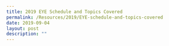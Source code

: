 ```yaml
---
title: 2019 EYE Schedule and Topics Covered
permalink: /Resources/2019/EYE-schedule-and-topics-covered
date: 2019-09-04
layout: post
description: ""
---
```


